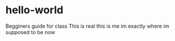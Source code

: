 # hello-world
Begginers guide for class
This is real this is me im exactly where im supposed to be now
